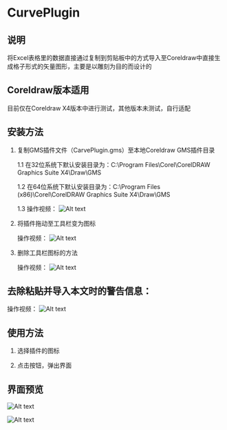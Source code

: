 # CurvePlugin
## 说明
将Excel表格里的数据直接通过复制到剪贴板中的方式导入至Coreldraw中直接生成格子形式的矢量图形，主要是以雕刻为目的而设计的


## Coreldraw版本适用
目前仅在Coreldraw X4版本中进行测试，其他版本未测试，自行适配


## 安装方法
1. 复制GMS插件文件（CarvePlugin.gms）至本地Coreldraw GMS插件目录

   1.1 在32位系统下默认安装目录为：C:\Program Files\Corel\CorelDRAW Graphics Suite X4\Draw\GMS

   1.2 在64位系统下默认安装目录为：C:\Program Files (x86)\Corel\CorelDRAW Graphics Suite X4\Draw\GMS

   1.3 操作视频：
   ![Alt text](GIF/PixPin_2024-01-15_15-59-09.gif)


2. 将插件拖动至工具栏变为图标

   操作视频：
   ![Alt text](GIF/PixPin_2024-01-15_16-06-15.gif)


3. 删除工具栏图标的方法

   操作视频：
   ![Alt text](GIF/PixPin_2024-01-15_16-08-37.gif)


## 去除粘贴并导入本文时的警告信息：

   操作视频：
   ![Alt text](GIF/PixPin_2024-01-15_16-10-11.gif)


## 使用方法

1. 选择插件的图标

2. 点击按钮，弹出界面


## 界面预览

![Alt text](PNG/PixPin_2024-01-15_16-11-46.png)

![Alt text](PNG/PixPin_2024-01-15_16-11-56.png)